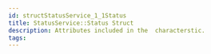 ```yaml
---
id: structStatusService_1_1Status
title: StatusService::Status Struct
description: Attributes included in the  characterstic.
tags:
---
```


